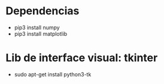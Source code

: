 # Dependencias

- pip3 install numpy
- pip3 install matplotlib

# Lib de interface visual: tkinter

- sudo apt-get install python3-tk
